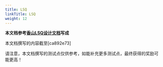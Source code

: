 ```yaml
---
title: LSQ
linkTitle: LSQ
weight: 12
---
```


**本文档参考[香山LSQ设计文档](https://github.com/OpenXiangShan/XiangShan-Design-Doc/tree/master/docs/memblock/LSU/LSQ)写成**

本文档撰写的内容截至[ca892e73]

请注意，本文档撰写的测试点仅供参考，如能补充更多测试点，最终获得的奖励可能更高！